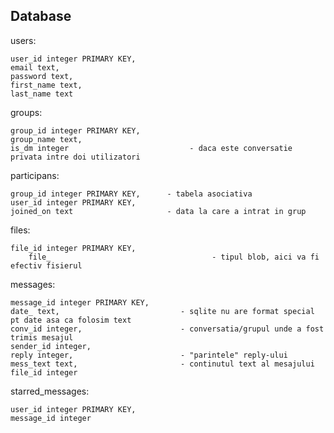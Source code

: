 ## Database
users:

	user_id integer PRIMARY KEY,
	email text,
	password text,
	first_name text,
	last_name text

groups: 

	group_id integer PRIMARY KEY,
	group_name text,
	is_dm integer                           - daca este conversatie privata intre doi utilizatori


participans:

	group_id integer PRIMARY KEY,      - tabela asociativa
	user_id integer PRIMARY KEY,
	joined_on text                     - data la care a intrat in grup

files: 

	file_id integer PRIMARY KEY,
        file_                                    - tipul blob, aici va fi efectiv fisierul 

messages:

	message_id integer PRIMARY KEY,
	date_ text,                           - sqlite nu are format special pt date asa ca folosim text
	conv_id integer,                      - conversatia/grupul unde a fost trimis mesajul
	sender_id integer,
	reply integer,                        - "parintele" reply-ului
	mess_text text,                       - continutul text al mesajului
	file_id integer

starred_messages:

	user_id integer PRIMARY KEY,
	message_id integer